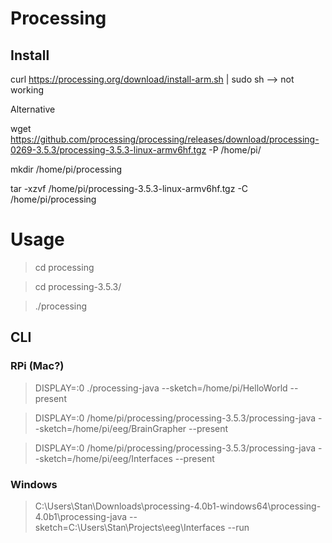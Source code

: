 # Processing

## Install
curl https://processing.org/download/install-arm.sh | sudo sh
--> not working

Alternative

wget https://github.com/processing/processing/releases/download/processing-0269-3.5.3/processing-3.5.3-linux-armv6hf.tgz -P /home/pi/

mkdir /home/pi/processing

tar -xzvf /home/pi/processing-3.5.3-linux-armv6hf.tgz -C /home/pi/processing

# Usage

>cd processing

>cd processing-3.5.3/

>./processing

## CLI

### RPi (Mac?)

>DISPLAY=:0 ./processing-java --sketch=/home/pi/HelloWorld --present

>DISPLAY=:0 /home/pi/processing/processing-3.5.3/processing-java --sketch=/home/pi/eeg/BrainGrapher --present

> DISPLAY=:0 /home/pi/processing/processing-3.5.3/processing-java --sketch=/home/pi/eeg/Interfaces --present

### Windows
>C:\Users\Stan\Downloads\processing-4.0b1-windows64\processing-4.0b1\processing-java --sketch=C:\Users\Stan\Projects\eeg\Interfaces --run